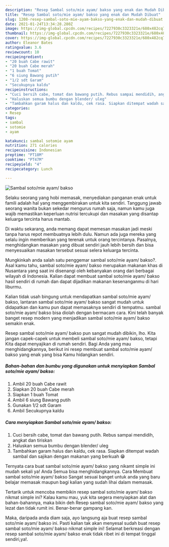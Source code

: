 ```yaml
---
description: "Resep Sambal soto/mie ayam/ bakso yang enak dan Mudah Dibuat"
title: "Resep Sambal soto/mie ayam/ bakso yang enak dan Mudah Dibuat"
slug: 1208-resep-sambal-soto-mie-ayam-bakso-yang-enak-dan-mudah-dibuat
date: 2021-01-24T13:34:28.280Z
image: https://img-global.cpcdn.com/recipes/7227930c3323321e/680x482cq70/sambal-sotomie-ayam-bakso-foto-resep-utama.jpg
thumbnail: https://img-global.cpcdn.com/recipes/7227930c3323321e/680x482cq70/sambal-sotomie-ayam-bakso-foto-resep-utama.jpg
cover: https://img-global.cpcdn.com/recipes/7227930c3323321e/680x482cq70/sambal-sotomie-ayam-bakso-foto-resep-utama.jpg
author: Eleanor Bates
ratingvalue: 3.6
reviewcount: 10
recipeingredient:
- "20 buah Cabe rawit"
- "20 buah Cabe merah"
- "1 buah Tomat"
- "6 siung Bawang putih"
- "1/2 sdt Garam"
- "Secukupnya kaldu"
recipeinstructions:
- "Cuci bersih cabe, tomat dan bawang putih. Rebus sampai mendidih, angkat dan tiriskan"
- "Haluskan semua bumbu dengan blender/ uleg"
- "Tambahkan garam halus dan kaldu, cek rasa. Siapkan ditempat wadah sambal dan sajikan dengan makanan yang berkuah 😁"
categories:
- Resep
tags:
- sambal
- sotomie
- ayam

katakunci: sambal sotomie ayam 
nutrition: 271 calories
recipecuisine: Indonesian
preptime: "PT18M"
cooktime: "PT47M"
recipeyield: "4"
recipecategory: Lunch

---
```



![Sambal soto/mie ayam/ bakso](https://img-global.cpcdn.com/recipes/7227930c3323321e/680x482cq70/sambal-sotomie-ayam-bakso-foto-resep-utama.jpg)

Selaku seorang yang hobi memasak, menyediakan panganan enak untuk famili adalah hal yang menggembirakan untuk kita sendiri. Tanggung jawab seorang  wanita bukan sekedar mengurus rumah saja, namun kamu juga wajib memastikan keperluan nutrisi tercukupi dan masakan yang disantap keluarga tercinta harus mantab.

Di waktu  sekarang, anda memang dapat memesan masakan jadi meski tanpa harus repot membuatnya lebih dulu. Namun ada juga mereka yang selalu ingin memberikan yang terenak untuk orang tercintanya. Pasalnya, menghidangkan masakan yang dibuat sendiri jauh lebih bersih dan bisa menyesuaikan masakan tersebut sesuai selera keluarga tercinta. 



Mungkinkah anda salah satu penggemar sambal soto/mie ayam/ bakso?. Asal kamu tahu, sambal soto/mie ayam/ bakso merupakan makanan khas di Nusantara yang saat ini disenangi oleh kebanyakan orang dari berbagai wilayah di Indonesia. Kalian dapat membuat sambal soto/mie ayam/ bakso hasil sendiri di rumah dan dapat dijadikan makanan kesenanganmu di hari liburmu.

Kalian tidak usah bingung untuk mendapatkan sambal soto/mie ayam/ bakso, lantaran sambal soto/mie ayam/ bakso sangat mudah untuk didapatkan dan kamu pun dapat memasaknya sendiri di tempatmu. sambal soto/mie ayam/ bakso bisa diolah dengan bermacam cara. Kini telah banyak banget resep modern yang menjadikan sambal soto/mie ayam/ bakso semakin enak.

Resep sambal soto/mie ayam/ bakso pun sangat mudah dibikin, lho. Kita jangan capek-capek untuk membeli sambal soto/mie ayam/ bakso, tetapi Kita dapat menyajikan di rumah sendiri. Bagi Anda yang mau menghidangkannya, berikut ini resep membuat sambal soto/mie ayam/ bakso yang enak yang bisa Kamu hidangkan sendiri.

<!--inarticleads1-->

##### Bahan-bahan dan bumbu yang digunakan untuk menyiapkan Sambal soto/mie ayam/ bakso:

1. Ambil 20 buah Cabe rawit
1. Siapkan 20 buah Cabe merah
1. Siapkan 1 buah Tomat
1. Ambil 6 siung Bawang putih
1. Gunakan 1/2 sdt Garam
1. Ambil Secukupnya kaldu




<!--inarticleads2-->

##### Cara menyiapkan Sambal soto/mie ayam/ bakso:

1. Cuci bersih cabe, tomat dan bawang putih. Rebus sampai mendidih, angkat dan tiriskan
1. Haluskan semua bumbu dengan blender/ uleg
1. Tambahkan garam halus dan kaldu, cek rasa. Siapkan ditempat wadah sambal dan sajikan dengan makanan yang berkuah 😁




Ternyata cara buat sambal soto/mie ayam/ bakso yang nikamt simple ini mudah sekali ya! Anda Semua bisa menghidangkannya. Cara Membuat sambal soto/mie ayam/ bakso Sangat sesuai banget untuk anda yang baru belajar memasak maupun bagi kalian yang sudah lihai dalam memasak.

Tertarik untuk mencoba membikin resep sambal soto/mie ayam/ bakso nikmat simple ini? Kalau kamu mau, yuk kita segera menyiapkan alat dan bahan-bahannya, maka bikin deh Resep sambal soto/mie ayam/ bakso yang lezat dan tidak rumit ini. Benar-benar gampang kan. 

Maka, daripada anda diam saja, ayo langsung aja buat resep sambal soto/mie ayam/ bakso ini. Pasti kalian tak akan menyesal sudah buat resep sambal soto/mie ayam/ bakso nikmat simple ini! Selamat berkreasi dengan resep sambal soto/mie ayam/ bakso enak tidak ribet ini di tempat tinggal sendiri,ya!.

